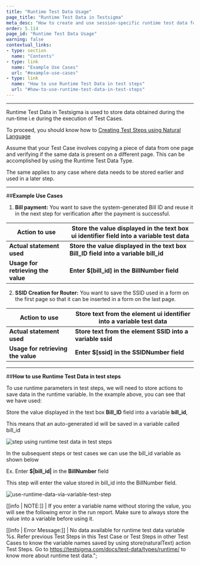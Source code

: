 ```yaml
---
title: "Runtime Test Data Usage"
page_title: "Runtime Test Data in Testsigma"
meta_desc: "How to create and use session-specific runtime test data for storing temporary values as test data and performing validation using the stored data."
order: 5.114
page_id: "Runtime Test Data Usage"
warning: false
contextual_links:
- type: section
  name: "Contents"
- type: link
  name: "Example Use Cases"
  url: "#example-use-cases"
- type: link
  name: "How to use Runtime Test Data in test steps"
  url: "#how-to-use-runtime-test-data-in-test-steps"
---
```


---

Runtime Test Data in Testsigma is used to store data obtained during the run-time i.e during the execution of Test Cases.

To proceed, you should know how to [Creating Test Steps using Natural Language](https://testsigma.com/docs/test-cases/create-steps-nl/overview/)

Assume that your Test Case involves copying a piece of data from one page and verifying if the same data is present on a different page. This can be accomplished by using the Runtime Test Data Type.

The same applies to any case where data needs to be stored earlier and used in a later step.

---
##**Example Use Cases**

1. **Bill payment:** You want to save the system-generated Bill ID and reuse it in the next step for verification after the payment is successful.


| Action to use| Store the value displayed in the text box ui identifier field into a variable test data|
|----|-----|
|**Actual statement used**|**Store the value displayed in the text box Bill\_ID field into a variable bill_id**|
|**Usage for retrieving the value**| **Enter $[bill_id] in the BillNumber field**|

2. **SSID Creation for Router:** You want to save the SSID used in a form on the first page so that it can be inserted in a form on the last page.

|**Action to use**|**Store text from the element ui identifier into a variable test data**|
|----|----|
|**Actual statement used**|**Store text from the element SSID into a variable ssid**|
|**Usage for retrieving the value**|**Enter $[ssid] in the SSIDNumber field**|

---
##**How to use Runtime Test Data in test steps**

To use runtime parameters in test steps, we will need to store actions to save data in the runtime variable. In the example above, you can see that we have used:

Store the value displayed in the text box **Bill_ID** field into a variable **bill_id**, 

This means that an auto-generated id will be saved in a variable called bill_id


![step using runtime test data in test steps](https://docs.testsigma.com/images/runtime/runtime-test-data-in-test-steps.png)


In the subsequent steps or test cases we can use the bill_id variable as shown below

Ex. Enter **$|bill_id|** in the **BillNumber** field 

This step will enter the value stored in bill_id into the BillNumber field.

![use-runtime-data-via-variable-test-step](https://s3.amazonaws.com/static-docs.testsigma.com/new_images/docs/test-data/types/runtime/use-runtime-data-via-variable-test-step.png)

[[info | NOTE:]]
| If you enter a variable name without storing the value, you will see the following error in the run report. Make sure to always store the value into a variable before using it. 




[[info | Error Message:]]
| No data available for runtime test data variable %s. Refer previous Test Steps in this Test Case or Test Steps in other Test Cases to know the variable names saved by using store(naturalText) action Test Steps. Go to https://testsigma.com/docs/test-data/types/runtime/ to know more about runtime test data.";










